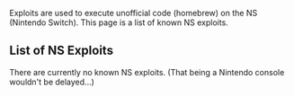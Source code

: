 Exploits are used to execute unofficial code (homebrew) on the NS
(Nintendo Switch). This page is a list of known NS exploits.

## List of NS Exploits

There are currently no known NS exploits. (That being a Nintendo console
wouldn't be delayed...)
